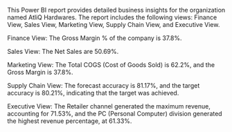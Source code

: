 This Power BI report provides detailed business insights for the organization named AtliQ Hardwares. The report includes the following views: Finance View, Sales View, Marketing View, Supply Chain View, and Executive View.

Finance View: The Gross Margin % of the company is 37.8%.

Sales View: The Net Sales are 50.69%.

Marketing View: The Total COGS (Cost of Goods Sold) is 62.2%, and the Gross Margin is 37.8%.

Supply Chain View: The forecast accuracy is 81.17%, and the target accuracy is 80.21%, indicating that the target was achieved.

Executive View: The Retailer channel generated the maximum revenue, accounting for 71.53%, and the PC (Personal Computer) division generated the highest revenue percentage, at 61.33%.
